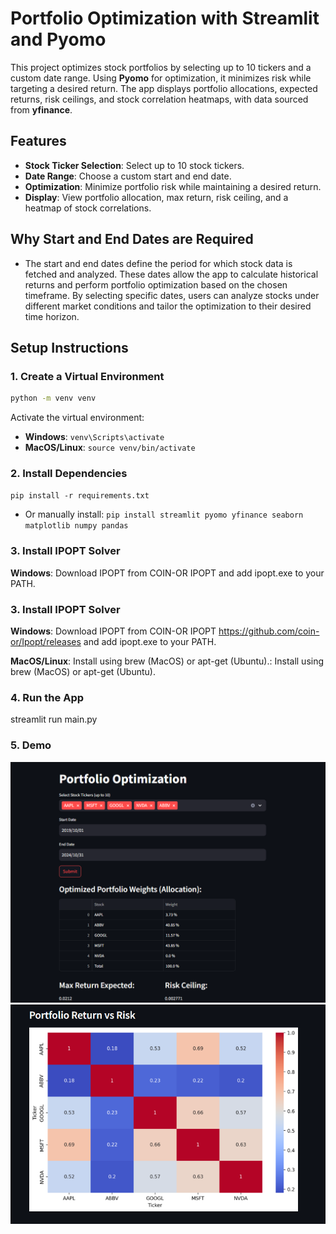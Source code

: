 # Portfolio Optimization with Streamlit and Pyomo

This project optimizes stock portfolios by selecting up to 10 tickers and a custom date range. Using **Pyomo** for optimization, it minimizes risk while targeting a desired return. The app displays portfolio allocations, expected returns, risk ceilings, and stock correlation heatmaps, with data sourced from **yfinance**.

## Features

- **Stock Ticker Selection**: Select up to 10 stock tickers.
- **Date Range**: Choose a custom start and end date.
- **Optimization**: Minimize portfolio risk while maintaining a desired return.
- **Display**: View portfolio allocation, max return, risk ceiling, and a heatmap of stock correlations.

## Why Start and End Dates are Required
- The start and end dates define the period for which stock data is fetched and analyzed. These dates allow the app to calculate historical returns and perform portfolio optimization based on the chosen timeframe. By selecting specific dates, users can analyze stocks under different market conditions and tailor the optimization to their desired time horizon.

## Setup Instructions

### 1. Create a Virtual Environment

```bash
python -m venv venv
```
Activate the virtual environment:
- **Windows**: `venv\Scripts\activate`
- **MacOS/Linux**: `source venv/bin/activate`

### 2. Install Dependencies
`pip install -r requirements.txt`

- Or manually install:
`pip install streamlit pyomo yfinance seaborn matplotlib numpy pandas`

### 3. Install IPOPT Solver
**Windows**: Download IPOPT from COIN-OR IPOPT and add ipopt.exe to your PATH.

### 3. Install IPOPT Solver
**Windows**: Download IPOPT from COIN-OR IPOPT https://github.com/coin-or/Ipopt/releases and add ipopt.exe to your PATH.

**MacOS/Linux**: Install using brew (MacOS) or apt-get (Ubuntu).: Install using brew (MacOS) or apt-get (Ubuntu).

### 4. Run the App
streamlit run main.py


### 5. Demo

![img.png](img.png)
![img_1.png](img_1.png)